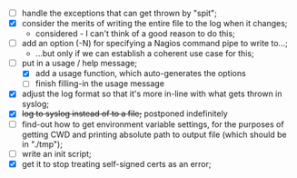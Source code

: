  - [ ] handle the exceptions that can get thrown by "spit";
 - [X] consider the merits of writing the entire file to the log when it changes;
   - considered - I can't think of a good reason to do this;
 - [ ] add an option (-N) for specifying a Nagios command pipe to write to...;
   - ...but only if we can establish a coherent use case for this;
 - [ ] put in a usage / help message;
   - [X] add a usage function, which auto-generates the options
   - [ ] finish filling-in the usage message
 - [X] adjust the log format so that it's more in-line with what gets thrown in syslog;
 - [X] ~~log to syslog instead of to a file;~~ postponed indefinitely
 - [ ] find-out how to get environment variable settings, for the purposes of
   getting CWD and printing absolute path to output file (which should be in "./tmp");
 - [ ] write an init script;
 - [X] get it to stop treating self-signed certs as an error;
